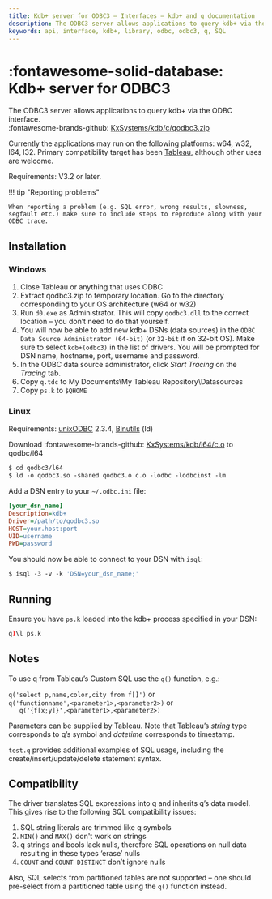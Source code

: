 ```yaml
---
title: Kdb+ server for ODBC3 – Interfaces – kdb+ and q documentation
description: The ODBC3 server allows applications to query kdb+ via the ODBC interface.  
keywords: api, interface, kdb+, library, odbc, odbc3, q, SQL
---
```

# :fontawesome-solid-database: Kdb+ server for ODBC3



The ODBC3 server allows applications to query kdb+ via the ODBC interface.  
:fontawesome-brands-github: [KxSystems/kdb/c/qodbc3.zip](https://github.com/KxSystems/kdb/blob/master/c/qodbc3.zip)

Currently the applications may run on the following platforms: w64, w32, l64, l32. Primary compatibility target has been [Tableau](https://www.tableau.com/), although other uses are welcome.

Requirements: V3.2 or later.

!!! tip "Reporting problems"

    When reporting a problem (e.g. SQL error, wrong results, slowness, segfault etc.) make sure to include steps to reproduce along with your ODBC trace.


## Installation

### Windows

1.  Close Tableau or anything that uses ODBC
2.  Extract qodbc3.zip to temporary location. Go to the directory corresponding to your OS architecture (w64 or w32)
3.  Run `d0.exe` as Administrator. This will copy `qodbc3.dll` to the correct location – you don’t need to do that yourself.
4.  You will now be able to add new kdb+ DSNs (data sources) in the `ODBC Data Source Administrator (64-bit)` (or `32-bit` if on 32-bit OS). Make sure to select `kdb+(odbc3)` in the list of drivers. You will be prompted for DSN name, hostname, port, username and password.
5.  In the ODBC data source administrator, click _Start Tracing_ on the _Tracing_ tab.
6.  Copy `q.tdc` to My Documents\My Tableau Repository\Datasources
7.  Copy `ps.k` to `$QHOME`


### Linux

Requirements: [unixODBC](http://www.unixodbc.org) 2.3.4, [Binutils](https://www.gnu.org/software/binutils/) (ld)

Download :fontawesome-brands-github: [KxSystems/kdb/l64/c.o](https://github.com/KxSystems/kdb/blob/master/l64/c.o) to qodbc/l64

```bash
$ cd qodbc3/l64
$ ld -o qodbc3.so -shared qodbc3.o c.o -lodbc -lodbcinst -lm
```

Add a DSN entry to your `~/.odbc.ini` file:

```ini
[your_dsn_name]
Description=kdb+
Driver=/path/to/qodbc3.so
HOST=your.host:port
UID=username
PWD=password
```

You should now be able to connect to your DSN with `isql`:

```bash
$ isql -3 -v -k 'DSN=your_dsn_name;'
```


## Running

Ensure you have `ps.k` loaded into the kdb+ process specified in your DSN:

```q
q)\l ps.k
```


## Notes

To use q from Tableau’s Custom SQL use the `q()` function, e.g.:

`q('select p,name,color,city from f[]')` or  
`q('functionname',<parameter1>,<parameter2>)` or  
`   q('{f[x;y]}',<parameter1>,<parameter2>)`

Parameters can be supplied by Tableau. Note that Tableau’s _string_ type corresponds to q’s symbol and _datetime_ corresponds to timestamp.

`test.q` provides additional examples of SQL usage, including the create/insert/update/delete statement syntax.


## Compatibility

The driver translates SQL expressions into q and inherits q’s data model. This gives rise to the following SQL compatibility issues:

1.  SQL string literals are trimmed like q symbols
2.  `MIN()` and `MAX()` don't work on strings
3.  q strings and bools lack nulls, therefore SQL operations on null data resulting in these types ‘erase’ nulls
4.  `COUNT` and `COUNT DISTINCT` don’t ignore nulls

Also, SQL selects from partitioned tables are not supported – one should pre-select from a partitioned table using the `q()` function instead.

